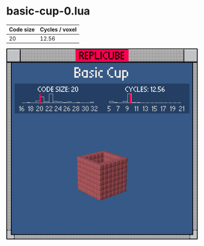 # basic-cup-0.lua

| Code size | Cycles / voxel |
| --------- | -------------- |
| 20        | 12.56          |

![](basic-cup-0.png)
